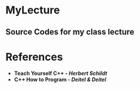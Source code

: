 # MyLecture
## Source Codes for my class lecture

# References
- **Teach Yourself C++ - _Herbert Schildt_**
- **C++ How to Program - _Deitel & Deitel_**
